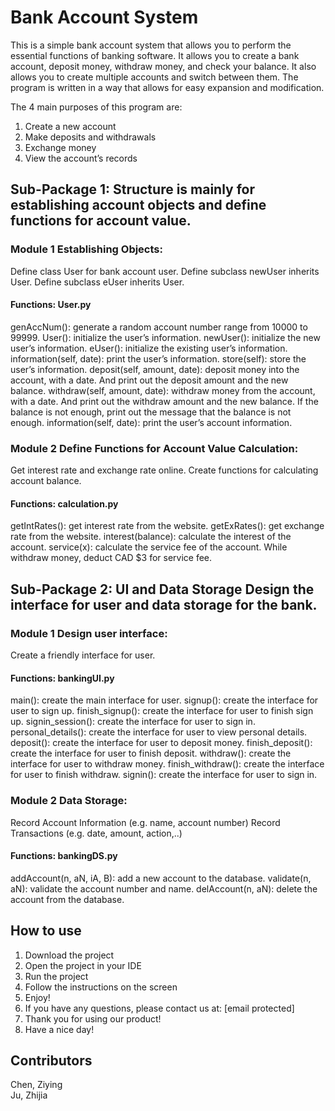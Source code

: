 # Bank Account System

This is a simple bank account system that allows you to perform the essential functions of banking software.
It allows you to create a bank account, deposit money, withdraw money, and check your balance. It also allows you to 
create multiple accounts and switch between them. The program is written in a way that allows for easy expansion and
modification. 

The 4 main purposes of this program are:
1. Create a new account 
2. Make deposits and withdrawals 
3. Exchange money 
4. View the account’s records 


## Sub-Package 1: Structure is mainly for establishing account objects and define functions for account value.

### Module 1 Establishing Objects:
Define class User for bank account user. 
Define subclass newUser inherits User. 
Define subclass eUser inherits User.

#### Functions: User.py
genAccNum(): generate a random account number range from 10000 to 99999.
User(): initialize the user’s information.
newUser(): initialize the new user’s information.
eUser(): initialize the existing user’s information.
information(self, date): print the user’s information.
store(self): store the user’s information.
deposit(self, amount, date): deposit money into the account, with a date. And print out the deposit amount and the new
balance.
withdraw(self, amount, date): withdraw money from the account, with a date. And print out the withdraw amount and the
new balance. If the balance is not enough, print out the message that the balance is not enough.
information(self, date): print the user’s account information.

### Module 2 Define Functions for Account Value Calculation:
Get interest rate and exchange rate online.
Create functions for calculating account balance.

#### Functions: calculation.py
getIntRates(): get interest rate from the website.
getExRates(): get exchange rate from the website.
interest(balance): calculate the interest of the account.
service(x): calculate the service fee of the account. While withdraw money, deduct CAD $3 for service fee.


## Sub-Package 2: UI and Data Storage Design the interface for user and data storage for the bank.

### Module 1 Design user interface:
Create a friendly interface for user.

#### Functions: bankingUI.py
main(): create the main interface for user.
signup(): create the interface for user to sign up.
finish_signup(): create the interface for user to finish sign up.
signin_session(): create the interface for user to sign in.
personal_details(): create the interface for user to view personal details.
deposit(): create the interface for user to deposit money.
finish_deposit(): create the interface for user to finish deposit.
withdraw(): create the interface for user to withdraw money.
finish_withdraw(): create the interface for user to finish withdraw.
signin(): create the interface for user to sign in.

### Module 2 Data Storage:
Record Account Information (e.g. name, account number) 
Record Transactions (e.g. date, amount, action,..)

#### Functions: bankingDS.py
addAccount(n, aN, iA, B): add a new account to the database.
validate(n, aN): validate the account number and name.
delAccount(n, aN): delete the account from the database.


## How to use
1. Download the project
2. Open the project in your IDE
3. Run the project
4. Follow the instructions on the screen
5. Enjoy!
6. If you have any questions, please contact us at: [email protected]
7. Thank you for using our product!
8. Have a nice day!

## Contributors
Chen, Ziying\
Ju, Zhijia

